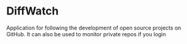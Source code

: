 # DiffWatch
Application for following the development of open source projects on GitHub. It can also be used to monitor private repos if you login
